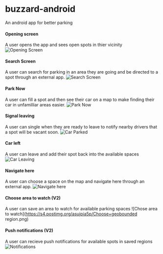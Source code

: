 # buzzard-android
An android app for better parking

#### Opening screen
A user opens the app and sees open spots in thier vicinity
![Opening Screen](https://s4.postimg.org/8e2o52twt/OpeningScreen.png)

#### Search Screen
A user can search for parking in an area they are going and be directed to a spot through an external app. 
![Search Screen](https://s4.postimg.org/7r3rfjx0t/Search+Screen.png)

#### Park Now
A user can fill a spot and then see their car on a map to make finding their car in unfamilliar areas easier.
![Park Now](https://s4.postimg.org/3tghq5a7h/Park+Now.png)

#### Signal leaving
A user can single when they are ready to leave to notify nearby drivers that a spot will be vacant soon.
![Car Parked](https://s4.postimg.org/enxxs2tbh/Car+Parked.png)

#### Car left
A user can leave and add their spot back into the available spaces
![Car Leaving](https://s4.postimg.org/tvdxcfl65/Car+leaving.png)

#### Navigate here
A user can choose a space on the map and navigate here through an external app.
![Navigate here](https://s4.postimg.org/bb1pazkx9/navhere.png)

#### Choose area to watch (V2)
A user can save an area to watch for available parking spaces
![Chose area to watch](https://s4.postimg.org/asujpia5p/Choose+geobounded region.png)

#### Push notifications (V2)
A user can recieve push notifications for available spots in saved regions
![Notifications](https://s4.postimg.org/ia3r4pzot/Notifications.png)
